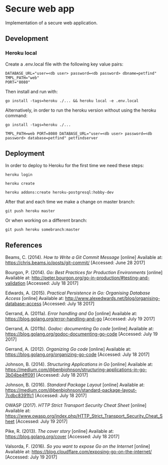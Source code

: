 # Secure web app

Implementation of a secure web application.

## Development

### Heroku local

Create a .env.local file with the following key value pairs:

    DATABASE_URL="user=<db user> password=<db password> dbname=petfind"
    TMPL_PATH="web"
    PORT="8080"

Then install and run with:

    go install -tags=heroku ./... && heroku local -e .env.local

Alternatively, in order to run the heroku version without using the heroku command:

    go install -tags=heroku ./...

    TMPL_PATH=web PORT=8080 DATABASE_URL="user=<db user> password=<db password> database=petfind" petfindserver

## Deployment

In order to deploy to Heroku for the first time we need these steps:

    heroku login

    heroku create

    heroku addons:create heroku-postgresql:hobby-dev

After that and each time we make a change on master branch:

    git push heroku master

Or when working on a different branch:

    git push heroku somebranch:master

## References

Beams, C. (2014). *How to Write a Git Commit Message* [online] Available at: https://chris.beams.io/posts/git-commit/ [Accessed: June 28 2017]

Bourgon, P. (2014). *Go: Best Practices for Production Environments* [online] Available at: http://peter.bourgon.org/go-in-production/#testing-and-validation [Accessed: July 18 2017]

Edwards, A. (2015). *Practical Persistence in Go: Organising Database Access* [online] Available at: http://www.alexedwards.net/blog/organising-database-access [Accessed: July 18 2017]

Gerrand, A. (2011a). *Error handling and Go* [online] Available at: https://blog.golang.org/error-handling-and-go [Accessed: July 19 2017]

Gerrand, A. (2011b). *Godoc: documenting Go code* [online] Available at: https://blog.golang.org/godoc-documenting-go-code [Accessed: July 19 2017]

Gerrand, A. (2012). *Organizing Go code* [online] Available at: https://blog.golang.org/organizing-go-code [Accessed: July 18 2017]

Johnson, B. (2014). *Structuring Applications in Go* [online] Available at: https://medium.com/@benbjohnson/structuring-applications-in-go-3b04be4ff091 [Accessed: July 18 2017]

Johnson, B. (2016). *Standard Package Layout* [online] Available at: https://medium.com/@benbjohnson/standard-package-layout-7cdbc8391fc1 [Accessed: July 18 2017]

OWASP (2017). *HTTP Strict Transport Security Cheat Sheet* [online] Available at: https://www.owasp.org/index.php/HTTP_Strict_Transport_Security_Cheat_Sheet [Accessed: July 19 2017]

Pike, R. (2013). *The cover story* [online] Available at: https://blog.golang.org/cover [Accessed: July 18 2017]

Valsorda, F. (2016). *So you want to expose Go on the Internet*  [online] Available at: https://blog.cloudflare.com/exposing-go-on-the-internet/ [Accessed: July 19 2017]
